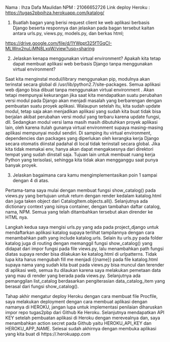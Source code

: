Nama : Ihza Dafa Maulidan
NPM : 21066652726
Link deploy Heroku : https://tugas2pbpihza.herokuapp.com/katalog/

1. Buatlah bagan yang berisi request client ke web aplikasi berbasis Django beserta responnya dan jelaskan pada bagan tersebut kaitan antara urls.py, views.py, models.py, dan berkas html;

https://drive.google.com/file/d/1YWppt325fTGqCI-MLWnx2nuLjMN8LxqW/view?usp=sharing

2. Jelaskan kenapa menggunakan virtual environment? Apakah kita tetap dapat membuat aplikasi web berbasis Django tanpa menggunakan virtual environment?

Saat kita menginstal modul/library menggunakan pip, modulnya akan terinstal secara global di /usr/lib/python2.7/site-packages. Semua aplikasi web django bisa dibuat tanpa menggunakan virtual environment . Akan tetapi mempunyai kekurangan jika saat kita mendapatkan suatu perubahan versi modul pada Django akan menjadi masalah yang berbarengan dengan pembuatan suatu proyek aplikasi. Walaupun setelah itu, kita sudah update modul, tetap saja akan menjadikan aplikasi yang sudah kita buat tidak bisa berjalan akibat perubahan versi modul yang terbaru karena update fungsi, dll. Sedangkan modul versi lama masih masih dibutuhkan proyek aplikasi lain, oleh karena itulah gunanya virtual environment supaya masing-masing aplikasi mempunyai modul sendiri. Di samping itu virtual environment, dependencies dan packages yang diperlukan oleh kerangka kerja Django secara otomatis diinstal padahal di local tidak terinstall secara global. Jika kita tidak memakai env, hanya akan dapat mengaksesnya dari direktori tempat yang sudah dinstall saja. Tujuan lain untuk membuat ruang kerja Python yang terisolasi, sehingga kita tidak akan mengganggu saat punya banyak proyek. 

3. Jelaskan bagaimana cara kamu mengimplementasikan poin 1 sampai dengan 4 di atas.

Pertama-tama saya mulai dengan membuat fungsi show_catalog() pada views.py yang bertujuan untuk return dengan render kedalam katalog.html dan juga taken object dari CatalogItem.objects.all(). Selanjutnya ada dictionary context yang isinya container, dengan tambahan daftar catalog, nama, NPM. Semua yang telah ditambahkan tersebut akan dirender ke HTML nya.

Langkah kedua saya mengisi urls.py yang ada pada project_django untuk mendaftarkan aplikasi katalog supaya terlihat tampilannya dengan cara menambahkan path yang include katalog.urls. Selain itu urls.py pada folder katalog juga di routing dengan memanggil fungsi show_catalog() yang didapat dari impor fungsi pada file views.py, lalu menambahkan path fungsi diatas supaya render bisa dilakukan ke katalog.html di urlpatterns. Tidak lupa kita harus mengubah fill me menjadi {{name}} pada file katalog.html supaya nama yang sudah kita buat pada views.py bisa muncul dan terender di aplikasi web, semua itu dilaukan karena saya melakukan pemetaan data yang mau di render yang berada pada views.py. Selanjutnya ada pemanggilan list_catalog berdasarkan pengiterasian data_catalog_item yang berasal dari fungsi show_catalog().

Tahap akhir mengatur deploy Heroku dengan cara membuat file Procfile, saya melakukan deployment dengan cara membuat aplikasi dengan namanya di HEROKU, jangan lupa untuk implementasi penilaian diharuskan impor repo tugas2pbp dari Github Ke Heroku. Selanjutnya mendapatkan API KEY setelah pembuatan aplikasi di Heroku dengan merevealnya dan, saya menambahkan action secret pada Github yaitu HEROKU_API_KEY dan HEROKU_APP_NAME. Selesai sudah akhirnya dengan membuka aplikasi yang kita buat di https://<nama-aplikasi-heroku>.herokuapp.com